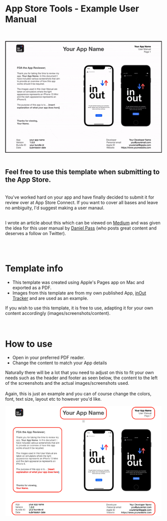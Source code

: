 # App Store Tools - Example User Manual
<br><br>
![Example gif](images/UserTemplateGif.gif "highlighted example image")
<br><br>

## Feel free to use this template when submitting to the App Store.
<br>
You've worked hard on your app and have finally decided to submit it for review over at App Store Connect.
If you want to cover all bases and leave no ambiguity, I'd suggest making a user manaul.
<br><br>

I wrote an article about this which can be viewed on [Medium](http://) and was given the idea for this user manual by [Daniel Pass](https://twitter.com/thatmrdan?s=11&t=rO9FKqs_gGadXj_9c6xApg) (who posts great content and deserves a follow on Twitter).

<br><br>

# Template info

* This template was created using Apple's Pages app on Mac and exported as a PDF.
* Images from this template are from my own published App, [inOut Tracker](https://apps.apple.com/us/app/inout-tracker/id1637413709?itscg=30200&itsct=apps_box_promote_link) and are used as an example.

If you wish to use this template, it is free to use, adapting it for your own content accordingly (images/screenshots/content).
<br><br><br>
# How to use

* Open in your preferred PDF reader.
* Change the content to match your App details



Naturally there will be a lot that you need to adjust on this to fit your own needs such as the header and footer as seen below, the content to the left of the screenshots and the actual images/screenshots used. 
<br><br>Again, this is just an example and you can of course change the colors, font, text size, layout etc to however you'd like.

![Image to display what to edit in the template](images/highlightedExampleImage.png "highlighted example image")

